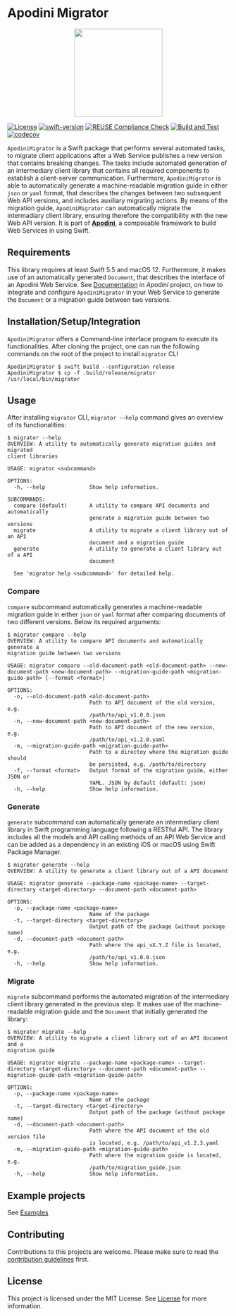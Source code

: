 <!--

This source file is part of the Apodini open source project

SPDX-FileCopyrightText: 2021 Paul Schmiedmayer and the project authors (see CONTRIBUTORS.md) <paul.schmiedmayer@tum.de>

SPDX-License-Identifier: MIT

-->

# Apodini Migrator

<p align="center">
  <img width="200" src="https://github.com/Apodini/ApodiniMigrator/blob/develop/Resources/logo.png">
</p>

[![License](https://img.shields.io/badge/license-MIT-brightgreen.svg)](https://github.com/Apodini/ApodiniMigrator/blob/develop/LICENSES/MIT.txt)
[![swift-version](https://img.shields.io/badge/Swift-5.5-orange.svg)](https://github.com/apple/swift)
[![REUSE Compliance Check](https://github.com/Apodini/ApodiniMigrator/actions/workflows/reuseaction.yml/badge.svg)](https://github.com/Apodini/ApodiniMigrator/actions/workflows/reuseaction.yml)
[![Build and Test](https://github.com/Apodini/ApodiniMigrator/actions/workflows/swift.yml/badge.svg)](https://github.com/Apodini/ApodiniMigrator/actions/workflows/swift.yml)
[![codecov](https://codecov.io/gh/Apodini/ApodiniMigrator/branch/develop/graph/badge.svg?token=5MMKMPO5NR)](https://codecov.io/gh/Apodini/ApodiniMigrator)

`ApodiniMigrator` is a Swift package that performs several automated tasks, to migrate client applications after a Web Service publishes a new version that contains breaking changes. The tasks include automated generation of an intermediary client library that contains all required components to establish a client-server communication. Furthermore, `ApodiniMigrator` is able to automatically generate a machine-readable migration guide in either `json` or `yaml` format, that describes the changes between two subsequent Web API versions, and includes auxiliary migrating actions. By means of the migration guide, `ApodiniMigrator` can automatically migrate the intermadiary client library, ensuring therefore the compatibility with the new Web API version. It is part of [**Apodini**](https://github.com/Apodini/Apodini), a composable framework to build Web Services in using Swift.

## Requirements

This library requires at least Swift 5.5 and macOS 12. Furthermore, it makes use of an automatically generated `Document`, that describes the interface of an Apodini Web Service. See [Documentation](https://github.com/Apodini/Apodini) in *Apodini* project, on how to integrate and configure `ApodiniMigrator` in your Web Service to generate the `Document` or a migration guide between two versions.

## Installation/Setup/Integration

`ApodiniMigrator` offers a Command-line interface program to execute its functionalities. After cloning the project, one can run the following commands on the root of the project to install `migrator` CLI

```console
ApodiniMigrator $ swift build --configuration release
ApodiniMigrator $ cp -f .build/release/migrator /usr/local/bin/migrator
```

## Usage
After installing `migrator` CLI, `migrator --help` command gives an overview of its functionalities:

```console
$ migrator --help
OVERVIEW: A utility to automatically generate migration guides and migrated
client libraries

USAGE: migrator <subcommand>

OPTIONS:
  -h, --help              Show help information.

SUBCOMMANDS:
  compare (default)       A utility to compare API documents and automatically
                          generate a migration guide between two versions
  migrate                 A utility to migrate a client library out of an API
                          document and a migration guide
  generate                A utility to generate a client library out of a API
                          document

  See 'migrator help <subcommand>' for detailed help.
```
### Compare

`compare` subcommand automatically generates a machine-readable migration guide in either `json` or `yaml` format after comparing documents of two different versions. Below its required arguments:

```console
$ migrator compare --help
OVERVIEW: A utility to compare API documents and automatically generate a
migration guide between two versions

USAGE: migrator compare --old-document-path <old-document-path> --new-document-path <new-document-path> --migration-guide-path <migration-guide-path> [--format <format>]

OPTIONS:
  -o, --old-document-path <old-document-path>
                          Path to API document of the old version, e.g.
                          /path/to/api_v1.0.0.json
  -n, --new-document-path <new-document-path>
                          Path to API document of the new version, e.g.
                          /path/to/api_v1.2.0.yaml
  -m, --migration-guide-path <migration-guide-path>
                          Path to a directoy where the migration guide should
                          be persisted, e.g. /path/to/directory
  -f, --format <format>   Output format of the migration guide, either JSON or
                          YAML. JSON by default (default: json)
  -h, --help              Show help information.
```

### Generate
`generate` subcommand can automatically generate an intermediary client library in Swift programming language following a RESTful API. The library includes all the models and API calling methods of an API Web Service and can be added as a dependency in an existing iOS or macOS using Swift Package Manager.

```console
$ migrator generate --help
OVERVIEW: A utility to generate a client library out of a API document

USAGE: migrator generate --package-name <package-name> --target-directory <target-directory> --document-path <document-path>

OPTIONS:
  -p, --package-name <package-name>
                          Name of the package
  -t, --target-directory <target-directory>
                          Output path of the package (without package name)
  -d, --document-path <document-path>
                          Path where the api_vX.Y.Z file is located, e.g.
                          /path/to/api_v1.0.0.json
  -h, --help              Show help information.
```
### Migrate

`migrate` subcommand performs the automated migration of the intermediary client library generated in the previous step. It makes use of the machine-readable migration guide and the `Document` that initially generated the library:

```console
$ migrator migrate --help
OVERVIEW: A utility to migrate a client library out of an API document and a
migration guide

USAGE: migrator migrate --package-name <package-name> --target-directory <target-directory> --document-path <document-path> --migration-guide-path <migration-guide-path>

OPTIONS:
  -p, --package-name <package-name>
                          Name of the package
  -t, --target-directory <target-directory>
                          Output path of the package (without package name)
  -d, --document-path <document-path>
                          Path where the API document of the old version file
                          is located, e.g. /path/to/api_v1.2.3.yaml
  -m, --migration-guide-path <migration-guide-path>
                          Path where the migration guide is located, e.g.
                          /path/to/migration_guide.json
  -h, --help              Show help information.
```

## Example projects

See [Examples](https://github.com/Apodini/ApodiniMigrator)

## Contributing
Contributions to this projects are welcome. Please make sure to read the [contribution guidelines](https://github.com/Apodini/.github/blob/release/CONTRIBUTING.md) first.

## License
This project is licensed under the MIT License. See [License](https://github.com/Apodini/ApodiniMigrator/blob/develop/LICENSES/MIT.txt) for more information.

